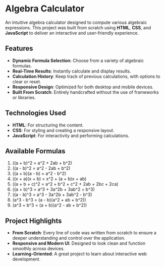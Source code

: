 # Algebra Calculator

An intuitive algebra calculator designed to compute various algebraic expressions. This project was built from scratch using **HTML**, **CSS**, and **JavaScript** to deliver an interactive and user-friendly experience.

## Features

- **Dynamic Formula Selection**: Choose from a variety of algebraic formulas.
- **Real-Time Results**: Instantly calculate and display results.
- **Calculation History**: Keep track of previous calculations, with options to clear or reset.
- **Responsive Design**: Optimized for both desktop and mobile devices.
- **Built From Scratch**: Entirely handcrafted without the use of frameworks or libraries.

## Technologies Used

- **HTML**: For structuring the content.
- **CSS**: For styling and creating a responsive layout.
- **JavaScript**: For interactivity and performing calculations.

## Available Formulas

1. \((a + b)^2 = a^2 + 2ab + b^2\)
2. \((a - b)^2 = a^2 - 2ab + b^2\)
3. \((a + b)(a - b) = a^2 - b^2\)
4. \((x + a)(x + b) = x^2 + (a + b)x + ab\)
5. \((a + b + c)^2 = a^2 + b^2 + c^2 + 2ab + 2bc + 2ca\)
6. \((a + b)^3 = a^3 + 3a^2b + 3ab^2 + b^3\)
7. \((a - b)^3 = a^3 - 3a^2b + 3ab^2 - b^3\)
8. \(a^3 - b^3 = (a - b)(a^2 + ab + b^2)\)
9. \(a^3 + b^3 = (a + b)(a^2 - ab + b^2)\)

## Project Highlights

- **From Scratch**: Every line of code was written from scratch to ensure a deeper understanding and control over the application.
- **Responsive and Modern UI**: Designed to look clean and function smoothly across devices.
- **Learning-Oriented**: A great project to learn about interactive web development.